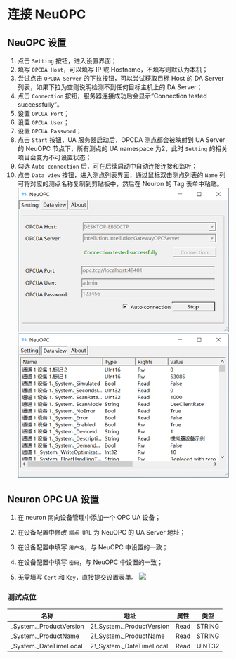 # 连接 NeuOPC

## NeuOPC 设置

1. 点击 `Setting` 按钮，进入设置界面；
2. 填写 `OPCDA Host`，可以填写 IP 或 Hostname，不填写则默认为本机；
3. 尝试点击 `OPCDA Server` 的下拉按钮，可以尝试获取目标 Host 的 DA Server 列表，如果下拉为空则说明检测不到任何目标主机上的 DA Server；
4. 点击 `Connection` 按钮，服务器连接成功后会显示“Connection tested successfully”。
5. 设置 `OPCUA Port`；
6. 设置 `OPCUA User`；
7. 设置 `OPCUA Password`；
8. 点击 `Start` 按钮，UA 服务器启动后，OPCDA 测点都会被映射到 UA Server 的 NeuOPC 节点下，所有测点的 UA namespace 为2，此时 `Setting` 的相关项目会变为不可设置状态；
9. 勾选 `Auto connection` 后，可在后续启动中自动连接连接和监听；
10. 点击 `Data view` 按钮，进入测点列表界面，通过鼠标双击测点列表的 `Name` 列可将对应的测点名称复制到剪贴板中，然后在 Neuron 的 Tag 表单中粘贴。
    ![neuopc-connect1-1](./assets/neuopc-connect1-1.png)
    ![euopc-connect1-2](./assets/neuopc-connect1-2.png)

## Neuron OPC UA 设置

1. 在 neuron 南向设备管理中添加一个 OPC UA 设备；

2. 在设备配置中修改 `端点 URL` 为 NeuOPC 的 UA Server 地址；

3. 在设备配置中填写 `用户名`，与 NeuOPC 中设置的一致；

4. 在设备配置中填写 `密码`，与 NeuOPC 中设置的一致；

5. 无需填写 `Cert` 和 `Key`，直接提交设置表单。
![](./assets/neuopc-connect2.png)

### 测试点位

| 名称                    | 地址                      | 属性 | 类型   |
| ----------------------- | ------------------------- | ---- | ------ |
| _System._ProductVersion | 2!_System._ProductVersion | Read | STRING |
| _System._ProductName    | 2!_System._ProductName    | Read | STRING |
| _System._DateTimeLocal  | 2!_System._DateTimeLocal  | Read | UINT32 |

